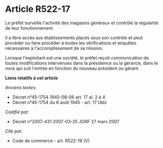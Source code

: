 # Article R522-17

Le préfet surveille l'activité des magasins généraux et contrôle la régularité de leur fonctionnement.

Il a libre accès aux établissements placés sous son contrôle et peut procéder ou faire procéder à toutes les vérifications et
enquêtes nécessaires à l'accomplissement de sa mission.

Lorsque l'exploitant est une société, le préfet reçoit communication de toutes modifications intervenues dans la présidence
ou la gérance, dans le mois qui suit l'entrée en fonction du nouveau président ou gérant.

**Liens relatifs à cet article**

_Anciens textes_:

  - Décret n°45-1754 1945-08-06 art. 17 al. 2 à 4
  - Décret n°45-1754 du 6 août 1945 - art. 17 (Ab)

_Codifié par_:

  - Décret n°2007-431 2007-03-25 JORF 27 mars 2007

_Cité par_:

  - Code de commerce - art. R522-19 (V)
